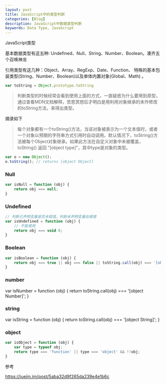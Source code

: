 ```yaml
---
layout: post
title: JavaScript中的类型判断
categories: [Blog]
description: JavaScript中数据类型判断 
keywords: Data Type, JavaScript
---
```


JavaScript类型

基本数据类型有这五种: Undefined、Null、String、Number、Boolean。凑齐五个召唤神龙

引用类型有这几种：Object、Array、RegExp、Date、Function、
特殊的基本包装类型(String、Number、Boolean)以及单体内置对象(Global、Math) 。
```javascript
var toString = Object.prototype.toString
```
>判断类型的时候经常会看到使用上面的方式，一直疑惑为什么要用到原型，通过查看MDN文档解释，苦思冥想后才明白是用利用对象继承的未作修改的toString方法，来得出类型。

摘录如下

>每个对象都有一个toString()方法，当该对象被表示为一个文本值时，或者一个对象以预期的字符串方式引用时自动调用。默认情况下，toString()方法被每个Object对象继承。如果此方法在自定义对象中未被覆盖，toString() 返回 "[object type]"，其中type是对象的类型。
```javascript
var o = new Object();
o.toString(); // returns [object Object]
```
### Null ###
```javascript
var isNull = function (obj) {
    return obj === null;
}
```
### Undefined ###
```javascript
// 判断已声明变量是否未赋值，判断未声明变量会报错
var isUndefined = function (obj) {
    // 不能使用
    return obj === void 0;
}
```

### Boolean ###
```javascript
var isBoolean = function (obj) {
    return obj === true || obj === false || toString.call(obj) === '[object Boolean]';
}
```
### number ###
var isNumber = function (obj) {
    return toString.call(obj) === '[object Number]';
}

### string ###
var isString = function (obj) {
    return toString.call(obj) === '[object String]';
}

### object ###
```javascript
var isObject = function (obj) {
    var type = typeof obj;
    return type === 'function' || type === 'object' && !!obj;
}
```


参考

https://juejin.im/post/5aba32d9f265da239e4e1b6c